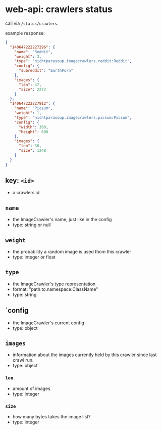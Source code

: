 # web-api: crawlers status

call via `/status/crawlers`.

example response:

```json
{
  "140647222227296": {
    "name": "Reddit",
    "weight": 3,
    "type": "nichtparasoup.imagecrawlers.reddit:Reddit",
    "config": {
      "subreddit": "EarthPorn"
    },
    "images": {
      "len": 47,
      "size": 2272
    }
  },
  "140647222227912": {
    "name": "Picsum",
    "weight": 1,
    "type": "nichtparasoup.imagecrawlers.picsum:Picsum",
    "config": {
      "width": 300,
      "height": 600
    },
    "images": {
      "len": 30,
      "size": 1248
    }
  }
}
```


## key: `<id>`

- a crawlers id 


## `name`

- the ImageCrawler's name, just like in the config
- type: string or null


## `weight`

- the probability a random image is used thom this crawler
- type: integer or float

## `type`

- the ImageCrawler's type representation
- format: "path.to.namespace:ClassName"
- type: string

## `config

- the ImageCrawler's current config
- type: object

## `images`

- information about the images currently held by this crawler since last crawl run.
- type: object


### `len`

- amount of images
- type: integer


### `size`

- how many bytes takes the image list?
- type: integer
